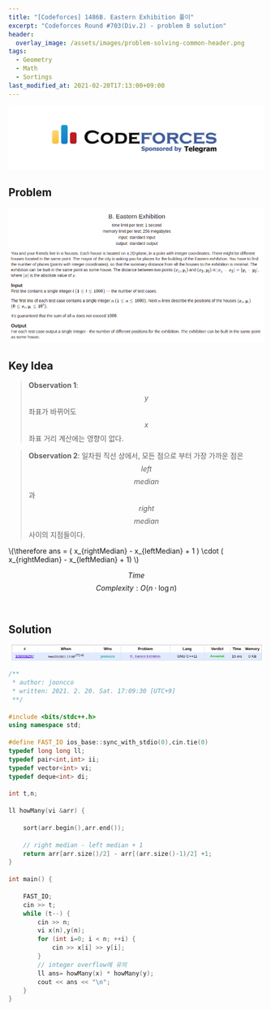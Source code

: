 ```yaml
---
title: "[Codeforces] 1486B. Eastern Exhibition 풀이"
excerpt: "Codeforces Round #703(Div.2) - problem B solution"
header:
  overlay_image: /assets/images/problem-solving-common-header.png
tags:
  - Geometry
  - Math
  - Sortings
last_modified_at: 2021-02-20T17:13:00+09:00
---
```

<a href="https://codeforces.com/">
    <img src="/assets/images/codeforces-logo.jpeg"/>
</a>

## Problem
<a href="http://codeforces.com/contest/1486/problem/B">
    <img src="/assets/images/codeforces-1486B.png"/>
</a>

<br/>

## Key Idea
> **Observation 1**: $$y$$ 좌표가 바뀌어도 $$x$$좌표 거리 계산에는 영향이 없다.  

> **Observation 2**: 일차원 직선 상에서, 모든 점으로 부터 가장 가까운 점은 $$left$$ $$median$$과 $$right$$ $$median$$ 사이의 지점들이다.  


\\(\therefore ans = ( x_{rightMedian} - x_{leftMedian} + 1 ) \cdot ( x_{rightMedian} - x_{leftMedian} + 1) \\)

$$ Time $$ $$ Complexity: O(n\cdot \log n) $$

<br/>

## Solution
<img src="/assets/images/codeforces-1486B-result.png"/>

```cpp
/**
 * author: jooncco
 * written: 2021. 2. 20. Sat. 17:09:30 [UTC+9]
 **/

#include <bits/stdc++.h>
using namespace std;

#define FAST_IO ios_base::sync_with_stdio(0),cin.tie(0)
typedef long long ll;
typedef pair<int,int> ii;
typedef vector<int> vi;
typedef deque<int> di;

int t,n;

ll howMany(vi &arr) {

    sort(arr.begin(),arr.end());

    // right median - left median + 1
    return arr[arr.size()/2] - arr[(arr.size()-1)/2] +1;
}

int main() {
    
    FAST_IO;
    cin >> t;
    while (t--) {
        cin >> n;
        vi x(n),y(n);
        for (int i=0; i < n; ++i) {
            cin >> x[i] >> y[i];
        }
        // integer overflow에 유의
        ll ans= howMany(x) * howMany(y);
        cout << ans << "\n";
    }
}

```